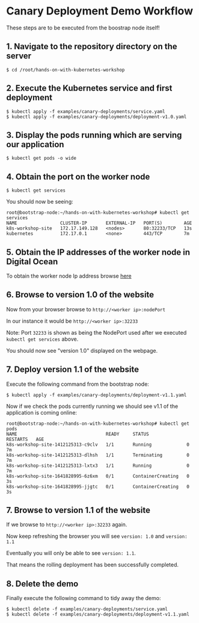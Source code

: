 # Canary Deployment Demo Workflow

These steps are to be executed from the boostrap node itself!

## 1. Navigate to the repository directory on the server

```
$ cd /root/hands-on-with-kubernetes-workshop
```

## 2. Execute the Kubernetes service and first deployment

```
$ kubectl apply -f examples/canary-deployments/service.yaml
$ kubectl apply -f examples/canary-deployments/deployment-v1.0.yaml
```

## 3. Display the pods running which are serving our application

```
$ kubectl get pods -o wide
```

## 4. Obtain the port on the worker node

```
$ kubectl get services
```

You should now be seeing:

```
root@bootstrap-node:~/hands-on-with-kubernetes-workshop# kubectl get services
NAME                CLUSTER-IP       EXTERNAL-IP   PORT(S)        AGE
k8s-workshop-site   172.17.149.128   <nodes>       80:32233/TCP   13s
kubernetes          172.17.0.1       <none>        443/TCP        7m
```

## 5. Obtain the IP addresses of the worker node in Digital Ocean

To obtain the worker node Ip address browse [here](https://cloud.digitalocean.com/tags/hands-on-kubernetes-workshop?i=81db1d)

## 6. Browse to version 1.0 of the website

Now from your browser browse to `http://<worker ip>:nodePort`

In our instance it would be `http://<worker ip>:32233`

Note: Port `32233` is shown as being the NodePort used after we executed `kubectl get services` above.

You should now see "version 1.0" displayed on the webpage.

## 7. Deploy version 1.1 of the website

Execute the following command from the bootstrap node:

```
$ kubectl apply -f examples/canary-deployments/deployment-v1.1.yaml
```

Now if we check the pods currently running we should see v1.1 of the application is coming online:

```
root@bootstrap-node:~/hands-on-with-kubernetes-workshop# kubectl get pods
NAME                                 READY     STATUS              RESTARTS   AGE
k8s-workshop-site-1412125313-c9clv   1/1       Running             0          7m
k8s-workshop-site-1412125313-dlhsh   1/1       Terminating         0          7m
k8s-workshop-site-1412125313-lxtx3   1/1       Running             0          7m
k8s-workshop-site-1641828995-6z6xm   0/1       ContainerCreating   0          3s
k8s-workshop-site-1641828995-jjgtc   0/1       ContainerCreating   0          3s
```

## 7. Browse to version 1.1 of the website

If we browse to `http://<worker ip>:32233` again.

Now keep refreshing the browser you will see `version: 1.0` and `version: 1.1`

Eventually you will only be able to see `version: 1.1`.

That means the rolling deployment has been successfully completed.

## 8. Delete the demo

Finally execute the following command to tidy away the demo:

```
$ kubectl delete -f examples/canary-deployments/service.yaml
$ kubectl delete -f examples/canary-deployments/deployment-v1.1.yaml
```
